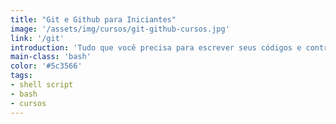 ```yaml
---
title: "Git e Github para Iniciantes"
image: '/assets/img/cursos/git-github-cursos.jpg'
link: '/git'
introduction: 'Tudo que você precisa para escrever seus códigos e contribuir com a comunidade Open Source.'
main-class: 'bash'
color: '#5c3566'
tags:
- shell script
- bash
- cursos
---
```

